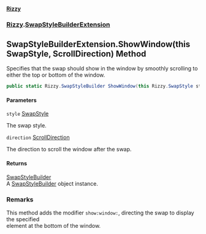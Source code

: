 #### [Rizzy](index.md 'index')
### [Rizzy](Rizzy.md 'Rizzy').[SwapStyleBuilderExtension](Rizzy.SwapStyleBuilderExtension.md 'Rizzy.SwapStyleBuilderExtension')

## SwapStyleBuilderExtension.ShowWindow(this SwapStyle, ScrollDirection) Method

Specifies that the swap should show in the window by smoothly scrolling to either the top or bottom of the window.

```csharp
public static Rizzy.SwapStyleBuilder ShowWindow(this Rizzy.SwapStyle style, Rizzy.ScrollDirection direction);
```
#### Parameters

<a name='Rizzy.SwapStyleBuilderExtension.ShowWindow(thisRizzy.SwapStyle,Rizzy.ScrollDirection).style'></a>

`style` [SwapStyle](Rizzy.SwapStyle.md 'Rizzy.SwapStyle')

The swap style.

<a name='Rizzy.SwapStyleBuilderExtension.ShowWindow(thisRizzy.SwapStyle,Rizzy.ScrollDirection).direction'></a>

`direction` [ScrollDirection](Rizzy.ScrollDirection.md 'Rizzy.ScrollDirection')

The direction to scroll the window after the swap.

#### Returns
[SwapStyleBuilder](Rizzy.SwapStyleBuilder.md 'Rizzy.SwapStyleBuilder')  
A [SwapStyleBuilder](Rizzy.SwapStyleBuilder.md 'Rizzy.SwapStyleBuilder') object instance.

### Remarks
This method adds the modifier `show:window:`, directing the swap to display the specified  
element at the bottom of the window.